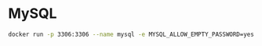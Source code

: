 # MySQL

```bash
docker run -p 3306:3306 --name mysql -e MYSQL_ALLOW_EMPTY_PASSWORD=yes -d mysql
```
